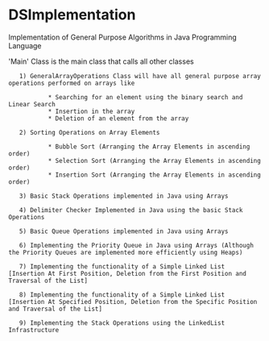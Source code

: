 DSImplementation
===============

Implementation of General Purpose Algorithms in Java Programming Language

'Main' Class is the main class that calls all other classes 

       1) GeneralArrayOperations Class will have all general purpose array operations performed on arrays like 
            
               * Searching for an element using the binary search and Linear Search 
               * Insertion in the array
               * Deletion of an element from the array
            
       2) Sorting Operations on Array Elements
       
               * Bubble Sort (Arranging the Array Elements in ascending order)
               * Selection Sort (Arranging the Array Elements in ascending order)
               * Insertion Sort (Arranging the Array Elements in ascending order)
       
       3) Basic Stack Operations implemented in Java using Arrays
             
       4) Delimiter Checker Implemented in Java using the basic Stack Operations 
        
       5) Basic Queue Operations implemented in Java using Arrays
       
       6) Implementing the Priority Queue in Java using Arrays (Although the Priority Queues are implemented more efficiently using Heaps)
       
       7) Implementing the functionality of a Simple Linked List [Insertion At First Position, Deletion from the First Position and Traversal of the List]
       
       8) Implementing the functionality of a Simple Linked List [Insertion At Specified Position, Deletion from the Specific Position and Traversal of the List]
       
       9) Implementing the Stack Operations using the LinkedList Infrastructure
       
       
       
       
       
               
               
               
       
       